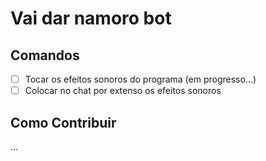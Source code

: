 # Vai dar namoro bot
## Comandos
- [ ] Tocar os efeitos sonoros do programa (em progresso...)
- [ ] Colocar no chat por extenso os efeitos sonoros

## Como Contribuir
...
